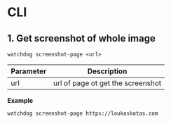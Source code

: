 # CLI

## 1. Get screenshot of whole image 
```watchdog screenshot-page <url>```

| Parameter | Description |
| --------- | ----------- |
| url       | url of page ot get the screenshot |

**Example**

```watchdog screenshot-page https://loukaskotas.com```
